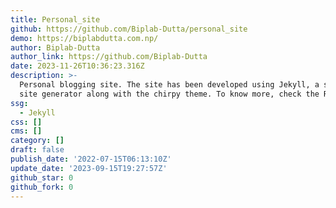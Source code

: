```yaml
---
title: Personal_site
github: https://github.com/Biplab-Dutta/personal_site
demo: https://biplabdutta.com.np/
author: Biplab-Dutta
author_link: https://github.com/Biplab-Dutta
date: 2023-11-26T10:36:23.316Z
description: >-
  Personal blogging site. The site has been developed using Jekyll, a static
  site generator along with the chirpy theme. To know more, check the README.
ssg:
  - Jekyll
css: []
cms: []
category: []
draft: false
publish_date: '2022-07-15T06:13:10Z'
update_date: '2023-09-15T19:27:57Z'
github_star: 0
github_fork: 0
---
```

